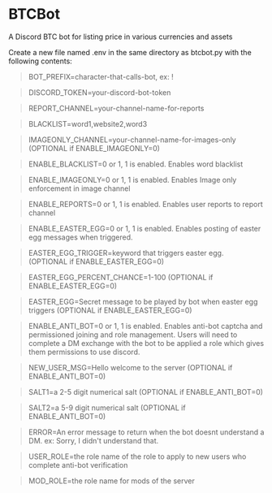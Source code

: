 # BTCBot
A Discord BTC bot for listing price in various currencies and assets

Create a new file named .env in the same directory as btcbot.py with the following contents:

>BOT_PREFIX=character-that-calls-bot, ex: !

>DISCORD_TOKEN=your-discord-bot-token

>REPORT_CHANNEL=your-channel-name-for-reports

>BLACKLIST=word1,website2,word3

>IMAGEONLY_CHANNEL=your-channel-name-for-images-only (OPTIONAL if ENABLE_IMAGEONLY=0)

>ENABLE_BLACKLIST=0 or 1, 1 is enabled. Enables word blacklist

>ENABLE_IMAGEONLY=0 or 1, 1 is enabled. Enables Image only enforcement in image channel

>ENABLE_REPORTS=0 or 1, 1 is enabled. Enables user reports to report channel

>ENABLE_EASTER_EGG=0 or 1, 1 is enabled. Enables posting of easter egg messages when triggered.

>EASTER_EGG_TRIGGER=keyword that triggers easter egg. (OPTIONAL if ENABLE_EASTER_EGG=0)

>EASTER_EGG_PERCENT_CHANCE=1-100 (OPTIONAL if ENABLE_EASTER_EGG=0)

>EASTER_EGG=Secret message to be played by bot when easter egg triggers (OPTIONAL if ENABLE_EASTER_EGG=0)

>ENABLE_ANTI_BOT=0 or 1, 1 is enabled. Enables anti-bot captcha and permissioned joining and role management. Users will need to complete a DM exchange with the bot to be applied a role which gives them permissions to use discord.

>NEW_USER_MSG=Hello welcome to the server (OPTIONAL if ENABLE_ANTI_BOT=0)

>SALT1=a 2-5 digit numerical salt (OPTIONAL if ENABLE_ANTI_BOT=0)

>SALT2=a 5-9 digit numerical salt (OPTIONAL if ENABLE_ANTI_BOT=0)

>ERROR=An error message to return when the bot doesnt understand a DM. ex: Sorry, I didn't understand that.

>USER_ROLE=the role name of the role to apply to new users who complete anti-bot verification

>MOD_ROLE=the role name for mods of the server